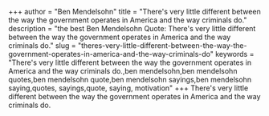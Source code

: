 +++
author = "Ben Mendelsohn"
title = "There's very little different between the way the government operates in America and the way criminals do."
description = "the best Ben Mendelsohn Quote: There's very little different between the way the government operates in America and the way criminals do."
slug = "theres-very-little-different-between-the-way-the-government-operates-in-america-and-the-way-criminals-do"
keywords = "There's very little different between the way the government operates in America and the way criminals do.,ben mendelsohn,ben mendelsohn quotes,ben mendelsohn quote,ben mendelsohn sayings,ben mendelsohn saying,quotes, sayings,quote, saying, motivation"
+++
There's very little different between the way the government operates in America and the way criminals do.
